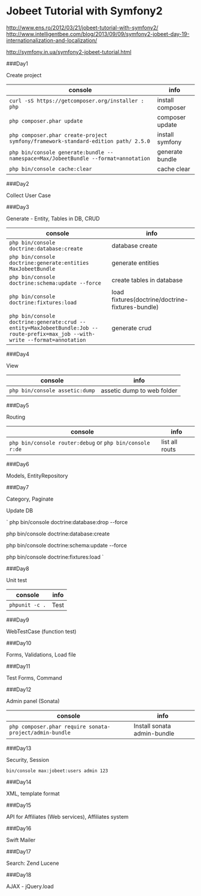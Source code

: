 # Jobeet Tutorial with Symfony2 

http://www.ens.ro/2012/03/21/jobeet-tutorial-with-symfony2/
http://www.intelligentbee.com/blog/2013/09/09/symfony2-jobeet-day-19-internationalization-and-localization/

http://symfony.in.ua/symfony2-jobeet-tutorial.html


###Day1

Create project

console|info 
---|---
`curl -sS https://getcomposer.org/installer : php`|install composer
`php composer.phar update`|composer update
`php composer.phar create-project symfony/framework-standard-edition path/ 2.5.0`|install symfony
`php bin/console generate:bundle --namespace=Max/JobeetBundle --format=annotation`|generate bundle
`php bin/console cache:clear`|cache clear


###Day2

Collect User Case

###Day3

Generate - Entity, Tables in DB, CRUD

console|info 
---|---
`php bin/console doctrine:database:create`|database create
`php bin/console doctrine:generate:entities MaxJobeetBundle`|generate entities
`php bin/console doctrine:schema:update --force`|create tables in database
`php bin/console doctrine:fixtures:load`|load fixtures(doctrine/doctrine-fixtures-bundle)
`php bin/console doctrine:generate:crud --entity=MaxJobeetBundle:Job --route-prefix=max_job --with-write --format=annotation`|generate crud

###Day4

View

console|info 
---|---
`php bin/console assetic:dump`|assetic dump to web folder

###Day5

Routing

console|info 
---|---
`php bin/console router:debug` or `php bin/console r:de`|list all routs

###Day6

Models, EntityRepository

###Day7

Category, Paginate

Update DB

`
php bin/console doctrine:database:drop --force

php bin/console doctrine:database:create

php bin/console doctrine:schema:update --force

php bin/console doctrine:fixtures:load
`

###Day8

Unit test

console|info 
---|---
`phpunit -c .`|Test

###Day9

WebTestCase (function test)

###Day10

Forms, Validations, Load file

###Day11

Test Forms, Command

###Day12

Admin panel (Sonata)

console|info 
---|---
`php composer.phar require sonata-project/admin-bundle`|Install sonata admin-bundle

###Day13

Security, Session

 `bin/console max:jobeet:users admin 123`

###Day14

XML, template format

###Day15

API for Affiliates (Web services), Affiliates system

###Day16

Swift Mailer

###Day17

Search: Zend Lucene

###Day18

AJAX - jQuery.load